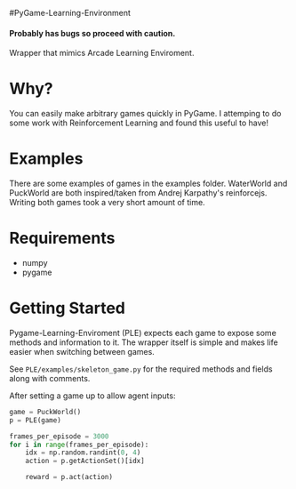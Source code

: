 #PyGame-Learning-Environment

#### Probably has bugs so proceed with caution.

Wrapper that mimics Arcade Learning Enviroment.


# Why?

You can easily make arbitrary games quickly in PyGame. I attemping to do some work with Reinforcement Learning and found this useful to have!


# Examples
There are some examples of games in the examples folder. WaterWorld and PuckWorld are both inspired/taken from Andrej Karpathy's reinforcejs. Writing both games took a very short amount of time.


# Requirements
* numpy
* pygame


# Getting Started
Pygame-Learning-Enviroment (PLE) expects each game to expose some methods and information to it. The wrapper itself is simple and makes life easier when switching between games.

See `PLE/examples/skeleton_game.py` for the required methods and fields along with comments.

After setting a game up to allow agent inputs:

```python
game = PuckWorld()
p = PLE(game)

frames_per_episode = 3000
for i in range(frames_per_episode):
	idx = np.random.randint(0, 4)
	action = p.getActionSet()[idx]

	reward = p.act(action)

```